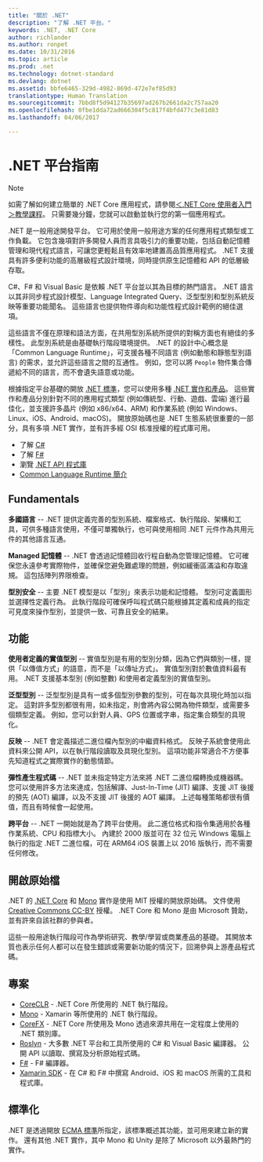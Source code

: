 ```yaml
---
title: "關於 .NET"
description: "了解 .NET 平台。"
keywords: .NET, .NET Core
author: richlander
ms.author: ronpet
ms.date: 10/31/2016
ms.topic: article
ms.prod: .net
ms.technology: dotnet-standard
ms.devlang: dotnet
ms.assetid: bbfe6465-329d-4982-869d-472e7ef85d93
translationtype: Human Translation
ms.sourcegitcommit: 7bbd8f5d94127b35697ad267b2661da2c757aa20
ms.openlocfilehash: 0fbe1dda72ad666304f5c817f4bfd477c3e81d83
ms.lasthandoff: 04/06/2017

---
```


# <a name="net-platform-guide"></a>.NET 平台指南

> [!NOTE]
> 如需了解如何建立簡單的 .NET Core 應用程式，請參閱[＜.NET Core 使用者入門＞教學課程](../core/getting-started.md)。 只需要幾分鐘，您就可以啟動並執行您的第一個應用程式。

.NET 是一般用途開發平台。 它可用於使用一般用途方案的任何應用程式類型或工作負載。 它包含幾項對許多開發人員而言具吸引力的重要功能，包括自動記憶體管理和現代程式語言，可讓您更輕鬆且有效率地建置高品質應用程式。 .NET 支援具有許多便利功能的高層級程式設計環境，同時提供原生記憶體和 API 的低層級存取。

C#、F# 和 Visual Basic 是依賴 .NET 平台並以其為目標的熱門語言。 .NET 語言以其非同步程式設計模型、Language Integrated Query、泛型型別和型別系統反映等重要功能聞名。 這些語言也提供物件導向和功能性程式設計範例的絕佳選項。

這些語言不僅在原理和語法方面，在共用型別系統所提供的對稱方面也有絕佳的多樣性。 此型別系統是由基礎執行階段環境提供。 .NET 的設計中心概念是「Common Language Runtime」，可支援各種不同語言 (例如動態和靜態型別語言) 的需求，並允許這些語言之間的互通性。 例如，您可以將 `People` 物件集合傳遞給不同的語言，而不會遺失語意或功能。

根據指定平台基礎的開放 [.NET 標準](https://github.com/dotnet/coreclr/blob/master/Documentation/project-docs/dotnet-standards.md)，您可以使用多種 [.NET 實作和產品](components.md)。 這些實作和產品分別針對不同的應用程式類型 (例如傳統型、行動、遊戲、雲端) 進行最佳化，並支援許多晶片 (例如 x86/x64、ARM) 和作業系統 (例如 Windows、Linux、iOS、Android、macOS)。 開放原始碼也是 .NET 生態系統很重要的一部分，具有多項 .NET 實作，並有許多經 OSI 核准授權的程式庫可用。

- 了解 [C#](../csharp/index.md)
- 了解 [F#](../fsharp/index.md)
- 瀏覽 [.NET API 程式庫](../../api/index.md)
- [Common Language Runtime 簡介](https://github.com/dotnet/coreclr/blob/master/Documentation/botr/intro-to-clr.md)

<a name="fundamentals"></a>Fundamentals
------------

**多國語言** -- .NET 提供定義完善的型別系統、檔案格式、執行階段、架構和工具，可供多種語言使用，不僅可單獨執行，也可與使用相同 .NET 元件作為共用元件的其他語言互通。

**Managed 記憶體** -- .NET 會透過記憶體回收行程自動為您管理記憶體。 它可確保您永遠參考實際物件，並確保您避免難處理的問題，例如緩衝區滿溢和存取違規。 這包括陣列界限檢查。

**型別安全** -- 主要 .NET 模型是以「型別」來表示功能和記憶體。 型別可定義圖形並選擇性定義行為。 此執行階段可確保呼叫程式碼只能根據其定義和成員的指定可見度來操作型別，並提供一致、可靠且安全的結果。

<a name="features"></a>功能
--------

**使用者定義的實值型別** -- 實值型別是有用的型別分類，因為它們與類別一樣，提供「以傳值方式」的語意，而不是「以傳址方式」。 實值型別對於數值資料最有用。 .NET 支援基本型別 (例如整數) 和使用者定義型別的實值型別。

**泛型型別** -- 泛型型別是具有一或多個型別參數的型別，可在每次具現化時加以指定。 這對許多型別都很有用，如未指定，則會將內容公開為物件類型，或需要多個類型定義。 例如，您可以針對人員、GPS 位置或字串，指定集合類型的具現化。

**反映** -- .NET 會定義描述二進位檔內型別的中繼資料格式。 反映子系統會使用此資料來公開 API，以在執行階段讀取及具現化型別。 這項功能非常適合不方便事先知道程式之實際實作的動態情節。

**彈性產生程式碼** -- .NET 並未指定特定方法來將 .NET 二進位檔轉換成機器碼。 您可以使用許多方法來達成，包括解譯、Just-In-Time (JIT) 編譯、支援 JIT 後援的預先 (AOT) 編譯，以及不支援 JIT 後援的 AOT 編譯。 上述每種策略都很有價值，而且有時候會一起使用。

**跨平台** -- .NET 一開始就是為了跨平台使用。 此二進位格式和指令集適用於各種作業系統、CPU 和指標大小。 內建於 2000 版並可在 32 位元 Windows 電腦上執行的指定 .NET 二進位檔，可在 ARM64 iOS 裝置上以 2016 版執行，而不需要任何修改。

<a name="open-source"></a>開啟原始檔
-----------

.NET 的 [.NET Core](https://github.com/dotnet/core) 和 [Mono](https://github.com/mono/mono) 實作是使用 MIT 授權的開放原始碼。 文件使用 [Creative Commons CC-BY](https://creativecommons.org/licenses/by/4.0/) 授權。 .NET Core 和 Mono 是由 Microsoft 贊助，並有許來自該社群的參與者。 

這些一般用途執行階段可作為學術研究、教學/學習或商業產品的基礎。 其開放本質也表示任何人都可以在發生錯誤或需要新功能的情況下，回溯參與上游產品程式碼。

<a name="projects"></a>專案
--------

- [CoreCLR](https://github.com/dotnet/coreclr) - .NET Core 所使用的 .NET 執行階段。
- [Mono](https://github.com/mono/mono) - Xamarin 等所使用的 .NET 執行階段。
- [CoreFX](https://github.com/dotnet/coreclr) - .NET Core 所使用及 Mono 透過來源共用在一定程度上使用的 .NET 類別庫。
- [Roslyn](https://github.com/dotnet/roslyn) - 大多數 .NET 平台和工具所使用的 C# 和 Visual Basic 編譯器。 公開 API 以讀取、撰寫及分析原始程式碼。
- [F#](https://github.com/microsoft/visualfsharp) - F# 編譯器。
- [Xamarin SDK](http://open.xamarin.com) - 在 C# 和 F# 中撰寫 Android、iOS 和 macOS 所需的工具和程式庫。

<a name="standardized"></a>標準化
------------

.NET 是透過開放 [ECMA 標準](https://github.com/dotnet/coreclr/blob/master/Documentation/project-docs/dotnet-standards.md)所指定，該標準概述其功能，並可用來建立新的實作。 還有其他 .NET 實作，其中 Mono 和 Unity 是除了 Microsoft 以外最熱門的實作。


